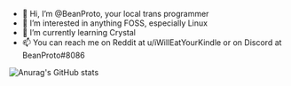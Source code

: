 - 👋 Hi, I’m @BeanProto, your local trans programmer
- 👀 I’m interested in anything FOSS, especially Linux
- 🌱 I’m currently learning Crystal
- 📫 You can reach me on Reddit at u/iWillEatYourKindle or on Discord at BeanProto#8086

<!---
BeanProto/BeanProto is a ✨ special ✨ repository because its `README.md` (this file) appears on your GitHub profile.
You can click the Preview link to take a look at your changes.
--->
![Anurag's GitHub stats](https://github-readme-stats.vercel.app/api?username=beanproto&theme=outrun&show_icons=true)
